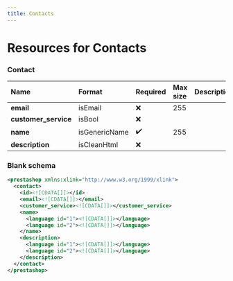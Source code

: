 ```yaml
---
title: Contacts
---
```


# Resources for Contacts

### Contact

|         Name         |    Format     | Required | Max size | Description |
| :------------------- | :------------ | :------- | :------- | :---------- |
| **email**            | isEmail       | ❌        | 255      |             |
| **customer_service** | isBool        | ❌        |          |             |
| **name**             | isGenericName | ✔️       | 255      |             |
| **description**      | isCleanHtml   | ❌        |          |             |


### Blank schema

```xml
<prestashop xmlns:xlink="http://www.w3.org/1999/xlink">
  <contact>
    <id><![CDATA[]]></id>
    <email><![CDATA[]]></email>
    <customer_service><![CDATA[]]></customer_service>
    <name>
      <language id="1"><![CDATA[]]></language>
      <language id="2"><![CDATA[]]></language>
    </name>
    <description>
      <language id="1"><![CDATA[]]></language>
      <language id="2"><![CDATA[]]></language>
    </description>
  </contact>
</prestashop>
```

